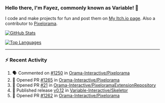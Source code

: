 ### Hello there, I'm Fayez, commonly known as Variable! 👋
I code and make projects for fun and post them on [My Itch.io page](https://variable-industries.itch.io/). Also a contributor to [Pixelorama](https://github.com/Orama-Interactive/Pixelorama).

[![GitHub Stats](https://github-readme-stats.vercel.app/api/?username=Variable-ind&show_icons=true&theme=merko)](https://github.com/anuraghazra/github-readme-stats)

[![Top Languages](https://github-readme-stats.vercel.app/api/top-langs/?username=Variable-ind&layout=compact&theme=merko)](https://github.com/anuraghazra/github-readme-stats)

---

### :zap: Recent Activity

<!--START_SECTION:activity-->
1. 🗣 Commented on [#1250](https://github.com/Orama-Interactive/Pixelorama/issues/1250#issuecomment-2965277639) in [Orama-Interactive/Pixelorama](https://github.com/Orama-Interactive/Pixelorama)
2. 💪 Opened PR [#1265](https://github.com/Orama-Interactive/Pixelorama/pull/1265) in [Orama-Interactive/Pixelorama](https://github.com/Orama-Interactive/Pixelorama)
3. 💪 Opened PR [#21](https://github.com/Orama-Interactive/PixeloramaExtensionRepository/pull/21) in [Orama-Interactive/PixeloramaExtensionRepository](https://github.com/Orama-Interactive/PixeloramaExtensionRepository)
4. 🚀 Published release [v0.12](https://github.com/Variable-Interactive/Skeletor/releases/tag/v0.12) in [Variable-Interactive/Skeletor](https://github.com/Variable-Interactive/Skeletor)
5. 💪 Opened PR [#1262](https://github.com/Orama-Interactive/Pixelorama/pull/1262) in [Orama-Interactive/Pixelorama](https://github.com/Orama-Interactive/Pixelorama)
<!--END_SECTION:activity-->

<!--
**Variable-ind/Variable-ind** is a ✨ _special_ ✨ repository because its `README.md` (this file) appears on your GitHub profile.

Here are some ideas to get you started:
- 🌱 I’m currently studying at ...
- 🔭 I’m currently working on ...
- 👯 I’m looking to collaborate on ...
- 🤔 I’m looking for help with ...
- 💬 Ask me about ...
- 📫 How to reach me: ...
- ⚡ Fun fact: ...
-->
